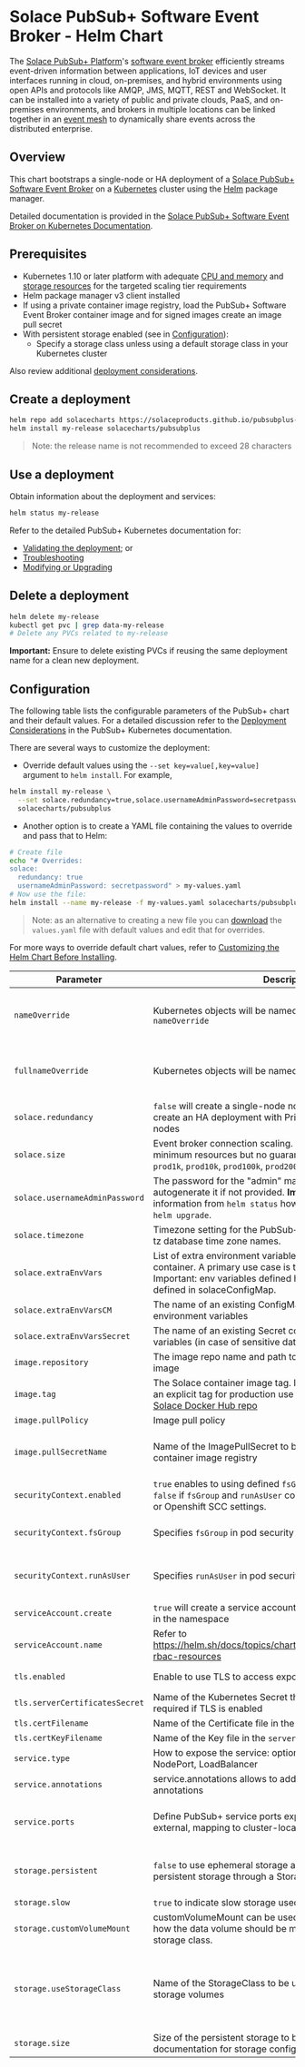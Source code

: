 # Solace PubSub+ Software Event Broker - Helm Chart

The [Solace PubSub+ Platform](https://solace.com/products/platform/)'s [software event broker](https://solace.com/products/event-broker/software/) efficiently streams event-driven information between applications, IoT devices and user interfaces running in cloud, on-premises, and hybrid environments using open APIs and protocols like AMQP, JMS, MQTT, REST and WebSocket. It can be installed into a variety of public and private clouds, PaaS, and on-premises environments, and brokers in multiple locations can be linked together in an [event mesh](https://solace.com/what-is-an-event-mesh/) to dynamically share events across the distributed enterprise.

## Overview

This chart bootstraps a single-node or HA deployment of a [Solace PubSub+ Software Event Broker](//solace.com/products/event-broker/software/) on a [Kubernetes](//kubernetes.io) cluster using the [Helm](//helm.sh) package manager.

Detailed documentation is provided in the [Solace PubSub+ Software Event Broker on Kubernetes Documentation](https://github.com/SolaceProducts/pubsubplus-kubernetes-quickstart/blob/master/docs/PubSubPlusK8SDeployment.md).

## Prerequisites

* Kubernetes 1.10 or later platform with adequate [CPU and memory](//github.com/SolaceProducts/pubsubplus-kubernetes-quickstart/blob/master/docs/PubSubPlusK8SDeployment.md#cpu-and-memory-requirements) and [storage resources](//github.com/SolaceProducts/pubsubplus-kubernetes-quickstart/blob/master/docs/PubSubPlusK8SDeployment.md#disk-storage) for the targeted scaling tier requirements
* Helm package manager v3 client installed
* If using a private container image registry, load the PubSub+ Software Event Broker container image and for signed images create an image pull secret
* With persistent storage enabled (see in [Configuration](#config-storageclass)):
  * Specify a storage class unless using a default storage class in your Kubernetes cluster

Also review additional [deployment considerations](//github.com/SolaceProducts/pubsubplus-kubernetes-quickstart/blob/master/docs/PubSubPlusK8SDeployment.md#pubsub-software-event-broker-deployment-considerations).

## Create a deployment

```bash
helm repo add solacecharts https://solaceproducts.github.io/pubsubplus-kubernetes-quickstart/helm-charts
helm install my-release solacecharts/pubsubplus
```

> Note: the release name is not recommended to exceed 28 characters

## Use a deployment

Obtain information about the deployment and services:

```bash
helm status my-release
```

Refer to the detailed PubSub+ Kubernetes documentation for:
* [Validating the deployment](//github.com/SolaceProducts/pubsubplus-kubernetes-quickstart/blob/master/docs/PubSubPlusK8SDeployment.md#validating-the-deployment); or
* [Troubleshooting](//github.com/SolaceProducts/pubsubplus-kubernetes-quickstart/blob/master/docs/PubSubPlusK8SDeployment.md#troubleshooting)
* [Modifying or Upgrading](//github.com/SolaceProducts/pubsubplus-kubernetes-quickstart/blob/master/docs/PubSubPlusK8SDeployment.md#modifying-or-upgrading-a-deployment)

## Delete a deployment

```bash
helm delete my-release
kubectl get pvc | grep data-my-release
# Delete any PVCs related to my-release
```
**Important:** Ensure to delete existing PVCs if reusing the same deployment name for a clean new deployment.

## Configuration

The following table lists the configurable parameters of the PubSub+ chart and their default values. For a detailed discussion refer to the [Deployment Considerations](//github.com/SolaceProducts/pubsubplus-kubernetes-quickstart/blob/master/docs/PubSubPlusK8SDeployment.md##pubsub-helm-chart-deployment-considerations) in the PubSub+ Kubernetes documentation.

There are several ways to customize the deployment:

- Override default values using the `--set key=value[,key=value]` argument to `helm install`. For example,
```bash
helm install my-release \
  --set solace.redundancy=true,solace.usernameAdminPassword=secretpassword \
  solacecharts/pubsubplus
```

- Another option is to create a YAML file containing the values to override and pass that to Helm:
```bash
# Create file
echo "# Overrides:
solace:
  redundancy: true
  usernameAdminPassword: secretpassword" > my-values.yaml
# Now use the file:
helm install --name my-release -f my-values.yaml solacecharts/pubsubplus
```
> Note: as an alternative to creating a new file you can [download](https://raw.githubusercontent.com/SolaceProducts/pubsubplus-kubernetes-quickstart/master/pubsubplus/values.yaml) the `values.yaml` file with default values and edit that for overrides.

For more ways to override default chart values, refer to [Customizing the Helm Chart Before Installing](//helm.sh/docs/intro/using_helm/#customizing-the-chart-before-installing).

| Parameter                      | Description                                                                                             | Default                                                 |
| ------------------------------ | ------------------------------------------------------------------------------------------------------- | ------------------------------------------------------- |
| `nameOverride`                 | Kubernetes objects will be named as `<release-name>-nameOverride`                                       | Undefined, default naming is `<release-name>-<chart-name>` |
| `fullnameOverride`             | Kubernetes objects will be named as `fullnameOverride`                                                  | Undefined, default naming is `<release-name>-<chart-name>` |
| `solace.redundancy`            | `false` will create a single-node non-HA deployment; `true` will create an HA deployment with Primary, Backup and Monitor nodes | `false` |
| `solace.size`                  | Event broker connection scaling. Options: `dev` (requires minimum resources but no guaranteed performance), `prod100`, `prod1k`, `prod10k`, `prod100k`, `prod200k` | `prod100` |
| `solace.usernameAdminPassword` | The password for the "admin" management user. Will autogenerate it if not provided. **Important:** refer to the the information from `helm status` how to retrieve it and use it for `helm upgrade`. | Undefined, meaning autogenerate |
| `solace.timezone`              | Timezone setting for the PubSub+ container. Valid values are tz database time zone names.               | Undefined, default is UTC |
| `solace.extraEnvVars`              | List of extra environment variables to be added to the PubSub+ container. A primary use case is to specify [configuration keys](https://docs.solace.com/Configuring-and-Managing/SW-Broker-Specific-Config/Docker-Tasks/Config-SW-Broker-Container-Cfg-Keys.htm). Important: env variables defined here will not override the ones defined in solaceConfigMap. | Undefined |
| `solace.extraEnvVarsCM`              | The name of an existing ConfigMap containing extra environment variables | Undefined |
| `solace.extraEnvVarsSecret`              | The name of an existing Secret containing extra environment variables (in case of sensitive data) | Undefined |
| `image.repository`             | The image repo name and path to the PubSub+ container image                                                | `solace/solace-pubsub-standard` |
| `image.tag`                    | The Solace container image tag. It is recommended to specify an explicit tag for production use For possible tags, refer to the [Solace Docker Hub repo](https://hub.docker.com/r/solace/solace-pubsub-standard/tags) | `latest`                                                |
| `image.pullPolicy`             | Image pull policy                                                                                       | `IfNotPresent`                                          |
| `image.pullSecretName`         | Name of the ImagePullSecret to be used with the PubSub+ container image registry                                         | Undefined, meaning no ImagePullSecret used                |
| `securityContext.enabled`      | `true` enables to using defined `fsGroup` and `runAsUser`. Set to `false` if `fsGroup` and `runAsUser` conflict with PodSecurityPolicy or Openshift SCC settings. | `true` meaning `fsGroup` and `runAsUser` used |
| `securityContext.fsGroup`      | Specifies `fsGroup` in pod security context                                                             | set to default non-zero id 1000002 |
| `securityContext.runAsUser`    | Specifies `runAsUser` in pod security context                                                           | set to default PubSub+ appuser id 1000001 |
| `serviceAccount.create`        | `true` will create a service account dedicated to the deployment in the namespace                       | `true` |
| `serviceAccount.name`          | Refer to https://helm.sh/docs/topics/chart_best_practices/rbac/#using-rbac-resources                    | Undefined |
| `tls.enabled`                  | Enable to use TLS to access exposed broker services                                                     | `false` (not enabled) |
| `tls.serverCertificatesSecret` | Name of the Kubernetes Secret that contains the certificates - required if TLS is enabled               | Undefined |
| `tls.certFilename`             | Name of the Certificate file in the `serverCertificatesSecret`                                          | `tls.crt` |
| `tls.certKeyFilename`          | Name of the Key file in the `serverCertificatesSecret`                                                  | `tls.key` |
| `service.type`                 | How to expose the service: options include ClusterIP, NodePort, LoadBalancer                            | `LoadBalancer`                                          |
| `service.annotations`                 | service.annotations allows to add provider-specific service annotations                          | Undefined  |
| `service.ports`                | Define PubSub+ service ports exposed. servicePorts are external, mapping to cluster-local pod containerPorts | initial set of frequently used ports, refer to values.yaml |
| `storage.persistent`           | `false` to use ephemeral storage at pod level; `true` to request persistent storage through a StorageClass | `true`, false is not recommended for production use  |
| `storage.slow`                 | `true` to indicate slow storage used, e.g. for NFS.                                                    | `false` |
| `storage.customVolumeMount`    | customVolumeMount can be used to specify a YAML fragment how the data volume should be mounted  instead of using a storage class. | Undefined |
| `storage.useStorageClass` <a name="config-storageclass"></a> | Name of the StorageClass to be used to request persistent storage volumes                               | Undefined, meaning to use the "default" StorageClass for the Kubernetes cluster |
| `storage.size`                 | Size of the persistent storage to be used; Refer to the Solace documentation for storage configuration requirements | `30Gi` |



